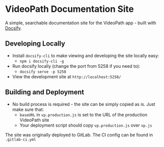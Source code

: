 # VideoPath Documentation Site

A simple, searchable documentation site for the VideoPath app - built with [Docsify](https://docsify.js.org).


## Developing Locally

* Install `docsify-cli` to make viewing and developing the site locally easy:
  * `npm i docsify-cli -g`
* Run docsify locally (change the port from 5258 if you need to):
  * `docsify serve -p 5258`
* View the development site at `http://localhost:5258/`

## Building and Deployment

* No build process is required - the site can be simply copied as is. Just make sure that:
  * `baseURL` in `vp.production.js` is set to the URL of the production VideoPath site  
  * Your deployment script should copy `vp.production.js` over `vp.js` 

The site was originally deployed to GitLab. The CI config can be found in `.gitlab-ci.yml`
